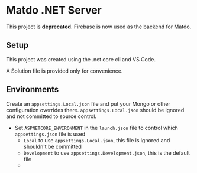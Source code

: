 # Matdo .NET Server

This project is **deprecated**. Firebase is now used as the backend for Matdo.

## Setup

This project was created using the .net core cli and VS Code.

A Solution file is provided only for convenience.

## Environments

Create an `appsettings.Local.json` file and put your Mongo or other configuration overrides there.
`appsettings.Local.json` should be ignored and not committed to source control.

- Set `ASPNETCORE_ENVIRONMENT` in the `launch.json` file to control which `appsettings.json` file is used
  - `Local` to use `appsettings.Local.json`, this file is ignored and shouldn't be committed
  - `Development` to use `appsettings.Development.json`, this is the default file
  - 
